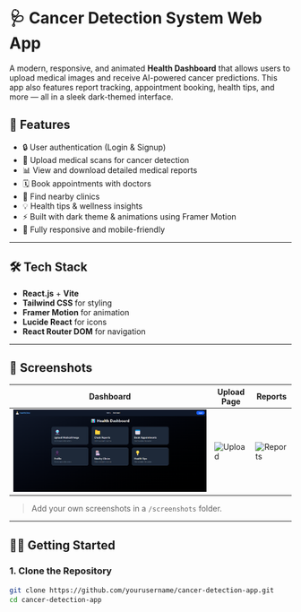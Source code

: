 # 🩺 Cancer Detection System Web App

A modern, responsive, and animated **Health Dashboard** that allows users to upload medical images and receive AI-powered cancer predictions. This app also features report tracking, appointment booking, health tips, and more — all in a sleek dark-themed interface.

## 🚀 Features

- 🔒 User authentication (Login & Signup)
- 🧠 Upload medical scans for cancer detection
- 📊 View and download detailed medical reports
- 🗓️ Book appointments with doctors
- 📍 Find nearby clinics
- 💡 Health tips & wellness insights
- ⚡ Built with dark theme & animations using Framer Motion
- 📱 Fully responsive and mobile-friendly

---

## 🛠️ Tech Stack

- **React.js** + **Vite**
- **Tailwind CSS** for styling
- **Framer Motion** for animation
- **Lucide React** for icons
- **React Router DOM** for navigation

---

## 📸 Screenshots

| Dashboard | Upload Page | Reports |
|----------|-------------|---------|
| ![Dashboard](https://github.com/Subhrajitsanyal/Cancer-Detection-AI-ML/blob/34fd1ee4f208657f60e7535c948826c870b51262/Screenshot%202025-04-06%20222449.png) | ![Upload](./screenshots/upload.png) | ![Reports](./screenshots/reports.png) |

> Add your own screenshots in a `/screenshots` folder.

---

## 🧑‍💻 Getting Started

### 1. Clone the Repository
```bash
git clone https://github.com/yourusername/cancer-detection-app.git
cd cancer-detection-app
